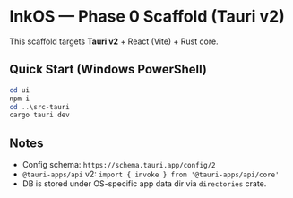 # InkOS — Phase 0 Scaffold (Tauri v2)

This scaffold targets **Tauri v2** + React (Vite) + Rust core.

## Quick Start (Windows PowerShell)
```powershell
cd ui
npm i
cd ..\src-tauri
cargo tauri dev
```

## Notes
- Config schema: `https://schema.tauri.app/config/2`
- `@tauri-apps/api` v2: `import { invoke } from '@tauri-apps/api/core'`
- DB is stored under OS-specific app data dir via `directories` crate.
